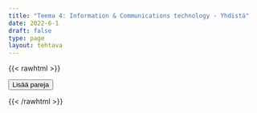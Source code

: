 ```yaml
---
title: "Teema 4: Information & Communications technology - Yhdistä"
date: 2022-6-1
draft: false
type: page
layout: tehtava
---
```

{{< rawhtml >}}
<link rel="stylesheet" type="text/css" href="/css/yhdistely.css"/>
<div id="nappulat">
<button id="lisaa">
Lisää pareja
</button>
</div>
<div id="kaikki"></div>
<div id="tehtava" class="grid grid-cols-2">
 <div><ul id="terms"> </ul></div>
 <div><ul id="defs"> </ul></div>

</div>


<script> 
 
 //Execute a JavaScript immediately after a page has been loaded
window.onload = function() {

  //Data for terms and definitions. This can be stored in a separate .js file, in a JSON file or here in the main file
    var data = {
    terms: [{
        
         index: 0, text: 'application'
    }, { index: 1, text: 'attachment'
    }, { index: 2, text: 'backspace'
    }, { index: 3, text: 'bold, boldface'
    }, { index: 4, text: 'bookmark'
    }, { index: 5, text: 'browser'
    }, { index: 6, text: 'cursor'
    }, { index: 7, text: 'desktop'
    }, { index: 8, text: 'directory'
    }, { index: 9, text: 'domain'
    }, { index: 10, text: 'emoji'
    }, { index: 11, text: 'file'
    }, { index: 12, text: 'firewall'
    }, { index: 13, text: 'folder'
    }, { index: 14, text: 'font'
    }, { index: 15, text: 'hashtag'
    }, { index: 16, text: 'header'
    }, { index: 17, text: 'hyperlink'
    }, { index: 18, text: 'icon'
    }, { index: 19, text: 'italics'
    }, { index: 20, text: 'search engine'
    }, { index: 21, text: 'software'
    }, { index: 22, text: 'spacebar'
    }, { index: 23, text: 'boot, reboot'
    }, { index: 24, text: 'charge'
    }, { index: 25, text: 'copy and paste'
    }, { index: 26, text: 'cut and paste'
    }, { index: 27, text: 'crash'
    }, { index: 28, text: 'delete'
    }, { index: 29, text: 'download'
    }, { index: 30, text: 'drag and drop'
    }, { index: 31, text: 'install'
    }, { index: 32, text: 'log in, log out'
    }, { index: 33, text: 'refresh'
    }, { index: 34, text: 'update'
    }, { index: 35, text: 'upload'
    }, { index: 36, text: 'charger'
    }, { index: 37, text: 'display, monitor'
    }, { index: 38, text: 'docking station'
    }, { index: 39, text: 'flash drive'
    }, { index: 40, text: 'hardware'
    }, { index: 41, text: 'headset'
    }, { index: 42, text: 'keyboard'
    }, { index: 43, text: 'laptop'
    }, { index: 44, text: 'screen'
    }, { index: 45, text: 'algorithm'
    }, { index: 46, text: 'artificial intelligence, AI'
    }, { index: 47, text: 'authentication'
    }, { index: 48, text: 'bandwidth'
    }, { index: 49, text: 'bit'
    }, { index: 50, text: 'broadband'
    }, { index: 51, text: 'byte'
    }, { index: 52, text: 'cookie'
    }, { index: 53, text: 'cyber safety, cyber security'
    }, { index: 54, text: 'encryption'
    }, { index: 55, text: 'malware'
    }, { index: 56, text: 'moderator'
    }, { index: 57, text: 'network'
    }, { index: 58, text: 'online'
    }, { index: 59, text: 'phishing'
    }, { index: 60, text: 'programming'
    }, { index: 61, text: 'spam'
    }, { index: 62, text: 'spreadsheet'
    }, { index: 63, text: 'spyware'
    }, { index: 64, text: 'Wi-Fi'
    }, { index: 65, text: 'word processing'


},

    ],
    definitions: [{
         index: 0, text: 'sovellus'
    }, { index: 1, text: 'liitetiedosto'
    }, { index: 2, text: 'askelpalautin'
    }, { index: 3, text: 'lihavointi'
    }, { index: 4, text: 'kirjanmerkki'
    }, { index: 5, text: 'selain'
    }, { index: 6, text: 'kursori'
    }, { index: 7, text: 'työpöytä'
    }, { index: 8, text: 'hakemisto'
    }, { index: 9, text: 'verkkotunnus'
    }, { index: 10, text: 'emoji, hymiö'
    }, { index: 11, text: 'tiedosto'
    }, { index: 12, text: 'palomuuri'
    }, { index: 13, text: 'kansio'
    }, { index: 14, text: 'fontti, kirjasin'
    }, { index: 15, text: 'aihetunniste, risuaita'
    }, { index: 16, text: 'otsikko'
    }, { index: 17, text: 'linkki'
    }, { index: 18, text: 'kuvake'
    }, { index: 19, text: 'kursivointi'
    }, { index: 20, text: 'hakukone'
    }, { index: 21, text: 'ohjelma, ohjelmisto'
    }, { index: 22, text: 'välilyöntinäppäin'
    }, { index: 23, text: 'käynnistää uudelleen'
    }, { index: 24, text: 'ladata (virtaa)'
    }, { index: 25, text: 'kopioida ja liittää'
    }, { index: 26, text: 'leikata ja liittää'
    }, { index: 27, text: 'kaatua, lakata toimimasta'
    }, { index: 28, text: 'poistaa'
    }, { index: 29, text: 'ladata (itselleen esim. internetistä)'
    }, { index: 30, text: 'raahata ja pudottaa'
    }, { index: 31, text: 'asentaa'
    }, { index: 32, text: 'kirjautua sisään, kirjautua ulos'
    }, { index: 33, text: 'päivittää (sivu)'
    }, { index: 34, text: 'päivittää (ohjelmisto/ sovellus)'
    }, { index: 35, text: 'ladata (omalta laitteelta esim. internetiin)'
    }, { index: 36, text: 'laturi'
    }, { index: 37, text: 'näyttö(laite)'
    }, { index: 38, text: 'telakka'
    }, { index: 39, text: 'muistitikku'
    }, { index: 40, text: 'laitteisto'
    }, { index: 41, text: 'kuulokemikrofoni'
    }, { index: 42, text: 'näppäimistö'
    }, { index: 43, text: 'kannettava tietokone'
    }, { index: 44, text: 'näyttö, ruutu'
    }, { index: 45, text: 'algoritmi'
    }, { index: 46, text: 'tekoäly'
    }, { index: 47, text: 'todennus'
    }, { index: 48, text: 'kaista, siirtonopeus'
    }, { index: 49, text: 'bitti'
    }, { index: 50, text: 'laajakaista'
    }, { index: 51, text: 'tavu'
    }, { index: 52, text: 'eväste'
    }, { index: 53, text: 'tietoturva'
    }, { index: 54, text: 'salaus'
    }, { index: 55, text: 'haittaohjelma'
    }, { index: 56, text: 'moderaattori'
    }, { index: 57, text: 'verkko'
    }, { index: 58, text: 'verkossa'
    }, { index: 59, text: 'tietojenkalastelu'
    }, { index: 60, text: 'ohjelmointi'
    }, { index: 61, text: 'roskaposti'
    }, { index: 62, text: 'taulukkolaskenta'
    }, { index: 63, text: 'vakoiluohjelma'
    }, { index: 64, text: 'langaton verkko'
    }, { index: 65, text: 'tekstinkäsittely'

},

    ],
    //this creates matches for indexes. This is a sort of an Answer Sheet
    pairs: {
      0: 0,
      1: 1,
      2: 2,
      3: 3,
      4: 4,
      5: 5,
      6: 6,
      7: 7,
      8: 8,
      9: 9,
      10: 10,
      11: 11,
      12: 12,
      13: 13,
      14: 14,
      15: 15,
      16: 16,
      17: 17,
      18: 18,
      19: 19,
      20: 20,
      21: 21,
      22: 22,
      23: 23,
      24: 24,
      25: 25,
      26: 26,
      27: 27,
      28: 28,
      29: 29,
      30: 30,
      31: 31,
      32: 32,
      33: 33,
      34: 34,
      35: 35,
      36: 36,
      37: 37,
      38: 38,
      39: 39,
      40: 40,
      41: 41,
      42: 42,
      43: 43,
      44: 44,
      45: 45,
      46: 46,
      47: 47,
      48: 48,
      49: 49,
      50: 50,
      51: 51,
      52: 52,
      53: 53,
      54: 54,
      55: 55,
      56: 56,
      57: 57,
      58: 58,
      59: 59,
      60: 60,
      61: 61,
      62: 62,
      63: 63,
      64: 64,
      65: 65,
    }
  };
    
for (var a=[],i=0;i<66;++i) a[i]=i;

function shufflee(array) {
  var tmp, current, top = array.length;
  if(top) while(--top) {
    current = Math.floor(Math.random() * (top + 1));
    tmp = array[current];
    array[current] = array[top];
    array[top] = tmp;
  }
  return array;
}

a = shufflee(a);
  

  var selectedTerm = null, //to make sure none is selected onload
    selectedDef = null,
    termsContainer = document.querySelector("#terms"), //list of terms
    defsContainer = document.querySelector("#defs"); //list of definitions

  //This function takes two arguments, that is one term and one def to compare if they match. It returns True or False after compairing values of the "pairs" object property.     
  function isMatch(termIndex, defIndex) {
    return data.pairs[termIndex] === defIndex;
  }

  //This function adds HTML elements and content to the specified container (UL).
  function createListHTML(list, container) {
    container.innerHTML = ""; //first, clean up any existing LI elements
    for (var i = 0; i < 66; i++) {
      container.innerHTML = container.innerHTML + "<li data-index='" + list[i]["index"] + "'>" + "<span>" + list[i]["text"] + "</span>" + "</li>";

    }
  }

function addCSS(css){
  var elem=document.createElement('style');
  if(elem.styleSheet && !elem.sheet)elem.styleSheet.cssText=css;
  else elem.appendChild(document.createTextNode(css));
  document.getElementsByTagName('head')[0].appendChild(elem); 
}

  createListHTML(data.terms, termsContainer);
  createListHTML(data.definitions, defsContainer);

  //listen for a "click" event on a list of Terms and store the clicked object in the target object
  termsContainer.addEventListener("click", function(e) {
    var target = e.target.parentNode;
    if (target.className === "score")
      return;
    var termIndex = Number(target.getAttribute("data-index"));
    //the condition is that only one LI can be selected
    if (selectedTerm !== null && selectedTerm !== termIndex) {
      termsContainer.querySelector("li[data-index='" + selectedTerm + "']").removeAttribute("data-selected");
    }

    //deletion of the decoration
    if (target.hasAttribute("data-selected")) {
      target.removeAttribute("data-selected");
      selectedTerm = null;
    }
    //selecting on click	
    else {
      target.setAttribute("data-selected", true);
      selectedTerm = termIndex;
    }

    if (selectedTerm !== null && selectedDef !== null) {
      var term = document.querySelector("#terms [data-index='" + selectedTerm + "']");
      var def = document.querySelector("#defs [data-index='" + selectedDef + "']");
      if (isMatch(selectedTerm, selectedDef)) {
				term.className = "score";
        def.className = "score";
  			numero++;
   			term.style.order = (numero);
   			def.style.order = (numero);
            }
      selectedTerm = null;
      selectedDef = null;
      term.removeAttribute("data-selected");
      def.removeAttribute("data-selected");
			    }
  })

  defsContainer.addEventListener("click", function(e) {
    var target = e.target.parentNode;
    if (target.className === "score")
      return;
    var defIndex = Number(target.getAttribute("data-index"));
    var defText = Number(target.getAttribute("data-index"))

    if (selectedDef !== null && selectedDef !== defIndex) {
      defsContainer.querySelector("li[data-index='" + selectedDef + "']").removeAttribute("data-selected");
    }

    if (target.hasAttribute("data-selected"))
      target.removeAttribute("data-selected");
    else
      target.setAttribute("data-selected", true);
    selectedDef = Number(target.getAttribute("data-index"));
    if (selectedTerm !== null && selectedDef !== null) {
      //var term = document.querySelector("#terms [data-index='"+selectedTerm+"']");
      var term = termsContainer.querySelector("[data-index='" + selectedTerm + "']");
      //var def = document.querySelector("#defs [data-index='"+selectedDef+"']");
      var def = defsContainer.querySelector("[data-index='" + selectedDef + "']");
      if (isMatch(selectedTerm, selectedDef)) {
				term.className = "score";
        def.className = "score";
  			numero++;
   			term.style.order = (numero);
   			def.style.order = (numero);
       }
      
      selectedTerm = null; //poista napautusten valinta
      selectedDef = null; //poista napautusten valinta
      term.removeAttribute("data-selected");
      def.removeAttribute("data-selected");
    }
  })

  function shuffle() {
    randomSort(data.terms)
    randomSort(data.definitions)
    createListHTML(data.terms, termsContainer)
    createListHTML(data.definitions, defsContainer)
    addCSS("div#tehtava li[data-index]{display: none;}")
    addCSS("div#tehtava li[data-index='" + a[0] + "']{display: flex;}")
		addCSS("div#tehtava li[data-index='" + a[1] + "']{display: flex;}")
    addCSS("div#tehtava li[data-index='" + a[2] + "']{display: flex;}")
    addCSS("div#tehtava li[data-index='" + a[3] + "']{display: flex;}")
    addCSS("div#tehtava li[data-index='" + a[4] + "']{display: flex;}")
    addCSS("div#tehtava li[data-index='" + a[5] + "']{display: flex;}")
  }
  
  
  
  function randomSort(array) {
    var currentIndex = array.length,
      temporaryValue, randomIndex;

    // While there remain elements to shuffle...

    while (currentIndex !== 0) {

      // Pick a remaining element...
      randomIndex = Math.floor(Math.random() * currentIndex);
      currentIndex -= 1;

      // And swap it with the current element. SWAP
      temporaryValue = array[currentIndex];
      array[currentIndex] = array[randomIndex];
      array[randomIndex] = temporaryValue;
    }

    return array;
  }

  shuffle(); 
  
document.getElementById("lisaa").addEventListener("click", function() {
        h++;
        addCSS("div#tehtava li[data-index='" + a[h] + "']{display: flex;}")
				h++;
        addCSS("div#tehtava li[data-index='" + a[h] + "']{display: flex;}")
				h++;
        addCSS("div#tehtava li[data-index='" + a[h] + "']{display: flex;}")
				h++;
        addCSS("div#tehtava li[data-index='" + a[h] + "']{display: flex;}")
				h++;
        addCSS("div#tehtava li[data-index='" + a[h] + "']{display: flex;}")
				h++;
        addCSS("div#tehtava li[data-index='" + a[h] + "']{display: flex;}")
if(h>70){$("#kaikki").html("Kaikki lisätty jo!"); }      })
  }

var numero = 0;
var h = 6;
</script>
{{< /rawhtml >}}